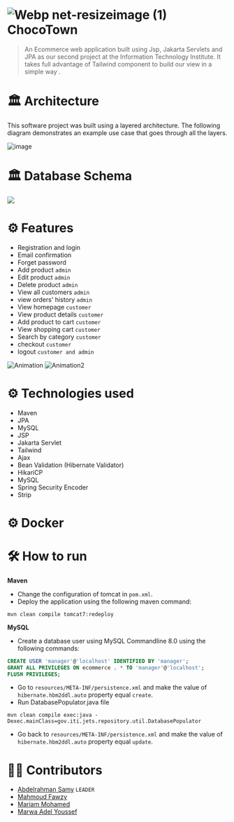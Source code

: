 #  ![Webp net-resizeimage (1)](https://user-images.githubusercontent.com/29524842/164079918-1aba1749-cd3a-4e95-9f06-ee94c0ff5e45.png) ChocoTown
>An Ecommerce web application built using Jsp, Jakarta Servlets and JPA as our second project at the Information Technology Institute. 
> It takes full advantage of Tailwind component to build our view in a simple way .
# 🏛 Architecture
This software project was built using a layered architecture. The following diagram demonstrates an example use case that goes through all the layers.

![image](https://user-images.githubusercontent.com/73137611/155808282-0a0ee1ab-9d35-4258-a953-c9ccad72f707.png)

# 🏛 Database Schema
![](C:/Users/marwa/OneDrive/Desktop/Ecommerce_Schem.png)

# ⚙ Features
* Registration and login
* Email confirmation
* Forget password
* Add product `admin`
* Edit product `admin` 
* Delete product `admin`
* View all customers `admin`
* view orders' history `admin`
* View homepage `customer`
* View product details `customer`
* Add product to cart `customer`
* View shopping cart `customer`
* Search by category `customer`
* checkout `customer`
* logout `customer and admin`

![Animation](https://user-images.githubusercontent.com/73137611/155806535-92e5a736-0b30-4e19-b5f1-371c91970736.gif)
![Animation2](https://user-images.githubusercontent.com/73137611/155806878-b4b497cd-5821-4420-9a9d-e95340aa4ff2.gif)

# ⚙ Technologies used
* Maven
* JPA
* MySQL
* JSP
* Jakarta Servlet
* Tailwind
* Ajax 
* Bean Validation (Hibernate Validator)
* HikariCP
* MySQL
* Spring Security Encoder
* Strip 

# ⚙ Docker


# 🛠 How to run
**Maven**

* Change the configuration of tomcat in `pom.xml`.
* Deploy the application using the following maven command:
```
mvn clean compile tomcat7:redeploy
```


**MySQL**
* Create a database user using MySQL Commandline 8.0 using the following commands:
```sql
CREATE USER 'manager'@'localhost' IDENTIFIED BY 'manager';
GRANT ALL PRIVILEGES ON ecommerce . * TO 'manager'@'localhost';
FLUSH PRIVILEGES;
```
* Go to `resources/META-INF/persistence.xml` and make the value of `hibernate.hbm2ddl.auto` property equal `create`. 
* Run DatabasePopulator.java file
```
mvn clean compile exec:java -Dexec.mainClass=gov.iti.jets.repository.util.DatabasePopulator
```
* Go back to `resources/META-INF/persistence.xml` and make the value of `hibernate.hbm2ddl.auto` property equal `update`.

# 👷‍♀️ Contributors
* [Abdelrahman Samy](https://github.com/A-Samyy) `LEADER`
* [Mahmoud Fawzy](https://github.com/MahmoudFawzyKhalil)
* [Mariam Mohamed](https://github.com/Mariemfakhreldein)
* [Marwa Adel Youssef](https://github.com/marwaayosiif)
